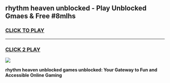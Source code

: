 
## rhythm heaven unblocked - Play Unblocked Gmaes & Free #8mlhs
<h3>
<a href="https://news.freeplayer.one?title=rhythm_heaven_unblocked&ref=24F">CLICK TO PLAY</a></h3>
<hr>

<h3>
<a href="https://news.freeplayer.one?title=rhythm_heaven_unblocked&ref=24F">CLICK 2 PLAY</a>
  
</h3>

<a href="https://news.freeplayer.one?title=rhythm_heaven_unblocked&ref=24F/"><img src="https://clearcache.store/games.png"></a>


**rhythm heaven unblocked games unblocked: Your Gateway to Fun and Accessible Online Gaming**
